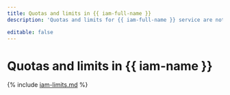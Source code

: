 ```yaml
---
title: Quotas and limits in {{ iam-full-name }}
description: 'Quotas and limits for {{ iam-full-name }} service are not defined.'

editable: false
---
```


# Quotas and limits in {{ iam-name }}

{% include [iam-limits.md](../../_includes/iam/iam-limits.md) %}

